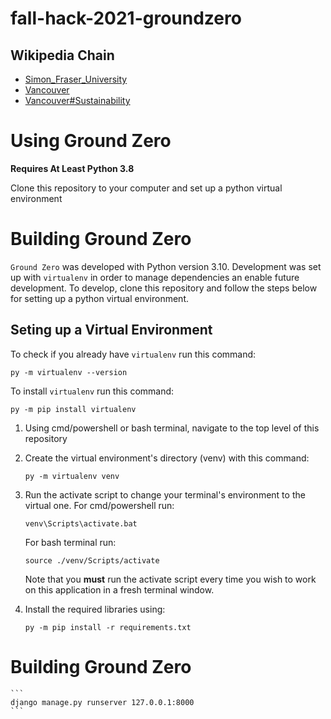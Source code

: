 # fall-hack-2021-groundzero

## Wikipedia Chain
- [Simon_Fraser_University](https://en.wikipedia.org/wiki/Simon_Fraser_University)
- [Vancouver](https://en.wikipedia.org/wiki/Vancouver)
- [Vancouver#Sustainability](https://en.wikipedia.org/wiki/Vancouver#Sustainability)

# Using Ground Zero
**Requires At Least Python 3.8**

Clone this repository to your computer and set up a python virtual environment

# Building Ground Zero
`Ground Zero` was developed with Python version 3.10. Development was set up with `virtualenv` in order to manage dependencies an enable future development. To develop, clone this repository and follow the steps below for setting up a python virtual environment.

## Seting up a Virtual Environment
To check if you already have `virtualenv` run this command:
```
py -m virtualenv --version
```
To install `virtualenv` run this command:
```
py -m pip install virtualenv
```
1. Using cmd/powershell or bash terminal, navigate to the top level of this repository
2. Create the virtual environment's directory (venv) with this command:
    ```
    py -m virtualenv venv
    ```
3. Run the activate script to change your terminal's environment to the virtual one.  For cmd/powershell run:
   ```
   venv\Scripts\activate.bat
   ```
   For bash terminal run:
   ```
   source ./venv/Scripts/activate
   ```
   Note that you __must__ run the activate script every time you wish to work on this application in a fresh terminal window.

4. Install the required libraries using:
   ```
   py -m pip install -r requirements.txt
   ```


# Building Ground Zero  
    ```
    django manage.py runserver 127.0.0.1:8000
    ```
